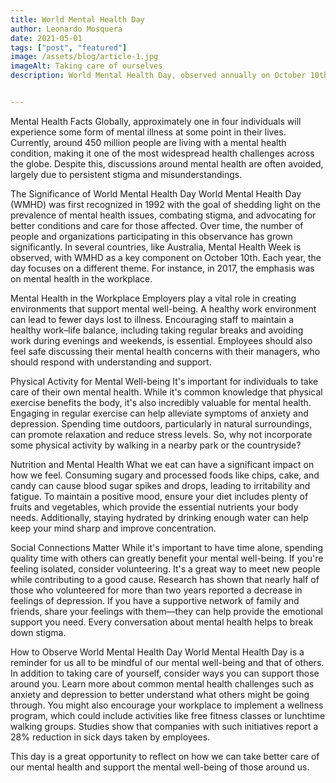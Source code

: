 ```yaml
---
title: World Mental Health Day
author: Leonardo Mosquera
date: 2021-05-01
tags: ["post", "featured"]
image: /assets/blog/article-1.jpg
imageAlt: Taking care of ourselves
description: World Mental Health Day, observed annually on October 10th, serves as an opportunity to increase awareness of the impact that mental health challenges have on millions of people worldwide. The day also aims to inform and educate the public about these issues.


---
```




Mental Health Facts
Globally, approximately one in four individuals will experience some form of mental illness at some point in their lives. Currently, around 450 million people are living with a mental health condition, making it one of the most widespread health challenges across the globe. Despite this, discussions around mental health are often avoided, largely due to persistent stigma and misunderstandings.

The Significance of World Mental Health Day
World Mental Health Day (WMHD) was first recognized in 1992 with the goal of shedding light on the prevalence of mental health issues, combating stigma, and advocating for better conditions and care for those affected. Over time, the number of people and organizations participating in this observance has grown significantly. In several countries, like Australia, Mental Health Week is observed, with WMHD as a key component on October 10th. Each year, the day focuses on a different theme. For instance, in 2017, the emphasis was on mental health in the workplace.

Mental Health in the Workplace
Employers play a vital role in creating environments that support mental well-being. A healthy work environment can lead to fewer days lost to illness. Encouraging staff to maintain a healthy work–life balance, including taking regular breaks and avoiding work during evenings and weekends, is essential. Employees should also feel safe discussing their mental health concerns with their managers, who should respond with understanding and support.

Physical Activity for Mental Well-being
It's important for individuals to take care of their own mental health. While it's common knowledge that physical exercise benefits the body, it's also incredibly valuable for mental health. Engaging in regular exercise can help alleviate symptoms of anxiety and depression. Spending time outdoors, particularly in natural surroundings, can promote relaxation and reduce stress levels. So, why not incorporate some physical activity by walking in a nearby park or the countryside?

Nutrition and Mental Health
What we eat can have a significant impact on how we feel. Consuming sugary and processed foods like chips, cake, and candy can cause blood sugar spikes and drops, leading to irritability and fatigue. To maintain a positive mood, ensure your diet includes plenty of fruits and vegetables, which provide the essential nutrients your body needs. Additionally, staying hydrated by drinking enough water can help keep your mind sharp and improve concentration.

Social Connections Matter
While it's important to have time alone, spending quality time with others can greatly benefit your mental well-being. If you're feeling isolated, consider volunteering. It's a great way to meet new people while contributing to a good cause. Research has shown that nearly half of those who volunteered for more than two years reported a decrease in feelings of depression. If you have a supportive network of family and friends, share your feelings with them—they can help provide the emotional support you need. Every conversation about mental health helps to break down stigma.

How to Observe World Mental Health Day
World Mental Health Day is a reminder for us all to be mindful of our mental well-being and that of others. In addition to taking care of yourself, consider ways you can support those around you. Learn more about common mental health challenges such as anxiety and depression to better understand what others might be going through. You might also encourage your workplace to implement a wellness program, which could include activities like free fitness classes or lunchtime walking groups. Studies show that companies with such initiatives report a 28% reduction in sick days taken by employees.

This day is a great opportunity to reflect on how we can take better care of our mental health and support the mental well-being of those around us.